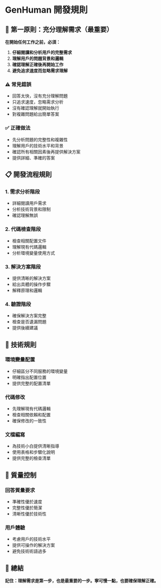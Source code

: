 # GenHuman 開發規則

## 🎯 第一原則：充分理解需求（最重要）

**在開始任何工作之前，必須：**
1. **仔細閱讀和分析用戶的完整需求**
2. **理解用戶的問題背景和邏輯**
3. **確認理解正確後再開始工作**
4. **避免追求速度而忽略需求理解**

### ⚠️ 常見錯誤
- 回答太快，沒有充分理解問題
- 只追求速度，忽略需求分析
- 沒有確認理解就開始執行
- 對複雜問題給出簡單答案

### ✅ 正確做法
- 先分析問題的完整性和複雜性
- 理解用戶的技術水平和背景
- 確認所有相關因素後再提供解決方案
- 提供詳細、準確的答案

## 📋 開發流程規則

### 1. 需求分析階段
- 詳細閱讀用戶需求
- 分析技術背景和限制
- 確認理解無誤

### 2. 代碼檢查階段
- 檢查相關配置文件
- 理解現有代碼邏輯
- 分析環境變量使用方式

### 3. 解決方案階段
- 提供清晰的解決方案
- 給出具體的操作步驟
- 解釋原理和邏輯

### 4. 驗證階段
- 確保解決方案完整
- 檢查是否遺漏問題
- 提供後續建議

## 🔧 技術規則

### 環境變量配置
- 仔細區分不同服務的環境變量
- 明確指出配置位置
- 提供完整的配置清單

### 代碼修改
- 先理解現有代碼邏輯
- 檢查相關依賴和配置
- 確保修改的一致性

### 文檔編寫
- 為技術小白提供清晰指導
- 使用表格和步驟化說明
- 提供完整的檢查清單

## 🚨 質量控制

### 回答質量要求
- 準確性優於速度
- 完整性優於簡潔
- 清晰性優於技術性

### 用戶體驗
- 考慮用戶的技術水平
- 提供可操作的解決方案
- 避免技術術語過多

## 📝 總結

**記住：理解需求是第一步，也是最重要的一步。寧可慢一點，也要確保理解正確。**